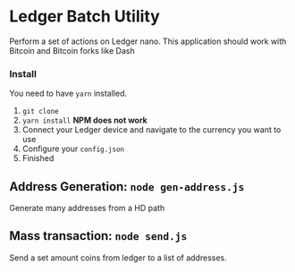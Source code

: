 # Ledger Batch Utility
Perform a set of actions on Ledger nano. This application should work with Bitcoin and Bitcoin forks like Dash


### Install
You need to have `yarn` installed.
1. `git clone`
2. `yarn install` **NPM does not work**
3. Connect your Ledger device and navigate to the currency you want to use
4. Configure your `config.json`
5. Finished

## Address Generation: `node gen-address.js`
Generate many addresses from a HD path

## Mass transaction: `node send.js`
Send a set amount coins from ledger to a list of addresses.
